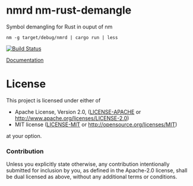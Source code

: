 # nmrd nm-rust-demangle

Symbol demangling for Rust in ouput of nm

```
nm -g target/debug/nmrd | cargo run | less
```

[![Build Status](https://travis-ci.org/king6cong/nmrd.svg?branch=master)](https://travis-ci.org/king6cong/nmrd)

[Documentation](https://github.com/king6cong/nmrd)

# License

This project is licensed under either of

 * Apache License, Version 2.0, ([LICENSE-APACHE](LICENSE-APACHE) or
   http://www.apache.org/licenses/LICENSE-2.0)
 * MIT license ([LICENSE-MIT](LICENSE-MIT) or
   http://opensource.org/licenses/MIT)

at your option.

### Contribution

Unless you explicitly state otherwise, any contribution intentionally submitted
for inclusion by you, as defined in the Apache-2.0 license, shall be
dual licensed as above, without any additional terms or conditions.
